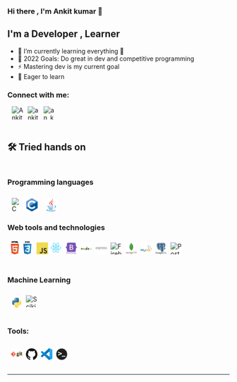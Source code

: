 ### Hi there , I'm Ankit kumar 👋

## I'm a Developer , Learner 
- 🌱 I’m currently learning everything 🤣
- 🥅 2022 Goals: Do great in dev and competitive programming
- ⚡ Mastering dev is my current goal 
- 🔭 Eager to learn

<p>

### Connect with me:
[<img style="padding-left: 10px;" align="left" width="26" height="30" alt="AnkitKu04278106 | Twitter" src="https://cdn.jsdelivr.net/npm/simple-icons@v3/icons/twitter.svg" />](https://twitter.com/AnkitKu04278106)
[<img style="padding-left: 10px;" align="left" width="26" height="30" alt="ankit-kumar-9a65b4189 | LinkedIn"  src="https://cdn.jsdelivr.net/npm/simple-icons@v3/icons/linkedin.svg" />](https://www.linkedin.com/in/ankit-kumar-9a65b4189/)
[<img style="padding-left: 10px;" align="left"  width="26" height="30" alt="an_k_it_kumar | Instagram"  src="https://cdn.jsdelivr.net/npm/simple-icons@v3/icons/instagram.svg" />](https://www.instagram.com/an_k_it_kumar/?hl=en)
<br>
</p>
<p style="padding-top:18px">

## 🛠️ Tried hands on
<p style="padding-top:8px">

### Programming languages
<p style="padding-top:10px">
<img style="padding-left: 10px;" align="left" alt="C"  width="26" height="30" src="https://user-images.githubusercontent.com/42747200/46140125-da084900-c26d-11e8-8ea7-c45ae6306309.png" />   
<img style="padding-left: 4px;" align="C++" src="https://raw.githubusercontent.com/devicons/devicon/master/icons/c/c-original.svg" alt="c" width="31" height="31"/> 
 <img style="padding-left: 9px;" align="Java" src="https://raw.githubusercontent.com/devicons/devicon/master/icons/java/java-original.svg" alt="java" width="30" height="30"/> 
 </p>
 </p>
 </p>
 
 ### Web tools and technologies
 <p style="padding-top:5px">
<img style="padding-left: 4px;" align="left" alt="HTML5"  width="26" height="30" src="https://raw.githubusercontent.com/github/explore/80688e429a7d4ef2fca1e82350fe8e3517d3494d/topics/html/html.png" />
<img style="padding-left: 2px;" align="left" alt="Css"  width="26" height="30" src="https://raw.githubusercontent.com/github/explore/80688e429a7d4ef2fca1e82350fe8e3517d3494d/topics/css/css.png" />
<img style="padding-left: 8px; padding-top: 3px" align="left" alt="JavaScript"  width="26" height="27" src="https://raw.githubusercontent.com/github/explore/80688e429a7d4ef2fca1e82350fe8e3517d3494d/topics/javascript/javascript.png" />
<img style="padding-left: 4px;" align="left" alt="React js"  width="28" height="30" src="https://raw.githubusercontent.com/github/explore/80688e429a7d4ef2fca1e82350fe8e3517d3494d/topics/react/react.png" />
<img  style="padding-left: 8px; padding-top: 3px" align="left" alt="Bootstrap"  width="26" height="27" src="https://raw.githubusercontent.com/devicons/devicon/master/icons/bootstrap/bootstrap-plain-wordmark.svg" />
 <img style="padding-left: 8px; padding-top: 3px" align="left" alt="Node js"  width="26" height="27" src="https://raw.githubusercontent.com/devicons/devicon/master/icons/nodejs/nodejs-original-wordmark.svg" /> 
<img style="padding-left: 8px; padding-top: 3px" align="left" alt="Express js"  width="26" height="27" src="https://raw.githubusercontent.com/devicons/devicon/master/icons/express/express-original-wordmark.svg" />
 <img style="padding-left: 8px; padding-top: 3px" align="left" alt="Firebase"  width="26" height="27" src="https://www.vectorlogo.zone/logos/firebase/firebase-icon.svg" /> 

<img style="padding-left: 8px; padding-top: 3px" align="left" alt="Mongodb"  width="26" height="27" src="https://raw.githubusercontent.com/devicons/devicon/master/icons/mongodb/mongodb-original-wordmark.svg"/>

<img style="padding-left: 8px; padding-top: 3px" align="left" alt="MySql"  width="26" height="27" src="https://raw.githubusercontent.com/devicons/devicon/master/icons/mysql/mysql-original-wordmark.svg" /> 
 
 <img style="padding-left: 8px; padding-top: 3px" align="left" alt="Postgresql"  width="26" height="27" src="https://raw.githubusercontent.com/devicons/devicon/master/icons/postgresql/postgresql-original-wordmark.svg" />
 
 <img style="padding-left: 8px; padding-top: 3px" align="left" alt="Postman"  width="26" height="27" src="https://www.vectorlogo.zone/logos/getpostman/getpostman-icon.svg" /> 

</p><br>
<p style="padding-top:10px">

### Machine Learning
<p style="padding-top:8px">
 <img style="padding-left: 8px; padding-top: 3px" align="left" alt="Python"  width="26" height="27" src="https://raw.githubusercontent.com/devicons/devicon/master/icons/python/python-original.svg" />
  <img style="padding-left: 8px; padding-top: 3px padding-bottom: 20px" align="left" alt="Scikit learn"  width="26" height="27" src="https://upload.wikimedia.org/wikipedia/commons/0/05/Scikit_learn_logo_small.svg" /> 

</p><br><br>

### Tools:
<p style="padding-top:10px">
<img style="padding-left: 8px; padding-top: 3px" align="left" alt="Git"  width="26" height="27" src="https://raw.githubusercontent.com/github/explore/80688e429a7d4ef2fca1e82350fe8e3517d3494d/topics/git/git.png" />
<img style="padding-left: 8px; padding-top: 3px" align="left" alt="Github"  width="26" height="27" src="https://raw.githubusercontent.com/github/explore/78df643247d429f6cc873026c0622819ad797942/topics/github/github.png" />
<img style="padding-left: 8px; padding-top: 3px" align="left" alt="Visual Studio Code"  width="26" height="27" src="https://raw.githubusercontent.com/github/explore/80688e429a7d4ef2fca1e82350fe8e3517d3494d/topics/visual-studio-code/visual-studio-code.png" />
<img style="padding-left: 8px; padding-top: 3px" align="left" alt="Terminal"  width="26" height="27" src="https://raw.githubusercontent.com/github/explore/80688e429a7d4ef2fca1e82350fe8e3517d3494d/topics/terminal/terminal.png" />

</p>

<br />
<br />

---

<!-- <details>
  <summary>:zap: GitHub Stats</summary>

  <img align="left" alt="Ankit kumar's GitHub Stats" src="https://github-readme-stats.vercel.app/api?username=ankitkumarhello20&show_icons=true&hide_border=true" />

</details> -->
